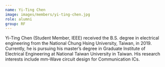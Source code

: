 ```yaml
---
name: Yi-Ting Chen
image: images/members/yi-ting-chen.jpg
role: alumni
group: RF
---
```


Yi-Ting Chen (Student Member, IEEE) received the B.S. degree in electrical engineering from the National Chung Hsing University, Taiwan, in 2019. Currently, he is pursuing his master’s degree in Graduate Institute of Electrical Engineering at National Taiwan University in Taiwan. His research interests include mm-Wave circuit design for Communication ICs.
